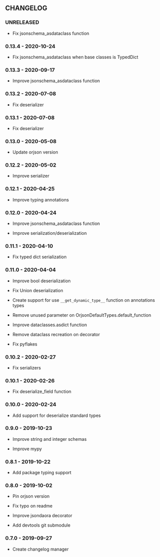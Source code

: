 ## CHANGELOG

### UNRELEASED

 - Fix jsonschema_asdataclass function

### 0.13.4 - 2020-10-24

 - Fix jsonschema_asdataclass when base classes is TypedDict

### 0.13.3 - 2020-09-17

 - Improve jsonschema_asdataclass function

### 0.13.2 - 2020-07-08

 - Fix deserializer

### 0.13.1 - 2020-07-08

 - Fix deserializer

### 0.13.0 - 2020-05-08

 - Update orjson version

### 0.12.2 - 2020-05-02

 - Improve serializer

### 0.12.1 - 2020-04-25

 - Improve typing annotations

### 0.12.0 - 2020-04-24

 - Improve jsonschema_asdataclass function

 - Improve serialization/deserialization

### 0.11.1 - 2020-04-10

 - Fix typed dict serialization

### 0.11.0 - 2020-04-04

 - Improve bool deserialization

 - Fix Union deserialization

 - Create support for use `__get_dynamic_type__` function on annotations types

 - Remove unused parameter on OrjsonDefaultTypes.default_function

 - Improve dataclasses.asdict function

 - Remove dataclass recreation on decorator

 - Fix pyflakes

### 0.10.2 - 2020-02-27

 - Fix serializers

### 0.10.1 - 2020-02-26

 - Fix deserialize_field function

### 0.10.0 - 2020-02-24

 - Add support for deserialize standard types

### 0.9.0 - 2019-10-23

 - Improve string and integer schemas

 - Improve mypy

### 0.8.1 - 2019-10-22

 - Add package typing support

### 0.8.0 - 2019-10-02

 - Pin orjson version

 - Fix typo on readme

 - Improve jsondaora decorator

 - Add devtools git submodule

### 0.7.0 - 2019-09-27

 - Create changelog manager
